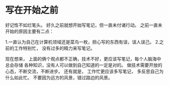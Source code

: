 # 写在开始之前
 好记性不如烂笔头。
 好久之前就想开始写笔记，但一直未付诸行动。
 之前一直未开始的原因主要有二点：

 1.一直认为自己在计算机领域还是菜鸟一枚，担心写的东西有误，误人误己。
 2.之前的工作特别忙， 没有过多的精力来写笔记。

现在想来， 上面的俩个观点都不正确，技术不好，更应该写笔记，每个人脑海中总会存储 各种知识，没有人可以做到自己知道的一定是对的。
做技术需要开放的心态，不断交流，不断进步。
还有就是， 工作忙更应该多写笔记， 多反思自己为什么如此忙。
不要因为远方的风景，错过路边的风景。

